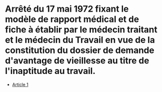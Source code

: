 # Arrêté du 17 mai 1972 fixant le modèle de rapport médical et de fiche à établir par le médecin traitant et le médecin du Travail en vue de la constitution du dossier de demande d'avantage de vieillesse au titre de l'inaptitude au travail.

- [Article 1](article-1.md)
